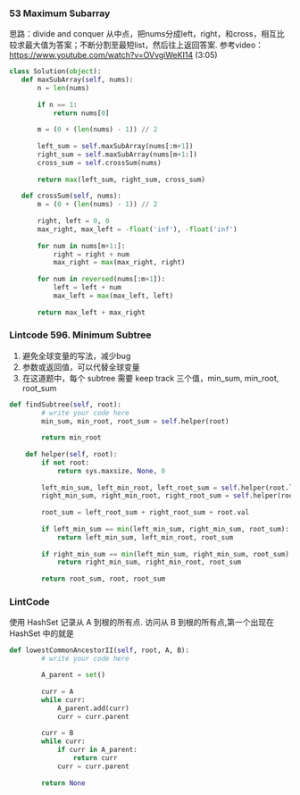 
### 53 Maximum Subarray

思路：divide and conquer
从中点，把nums分成left，right，和cross，相互比较求最大值为答案；不断分割至最短list，然后往上返回答案.
参考video：https://www.youtube.com/watch?v=OVvgiWeKI14  (3:05)
     
 ``` python
 class Solution(object):
    def maxSubArray(self, nums):
        n = len(nums)
        
        if n == 1:
            return nums[0]
        
        m = (0 + (len(nums) - 1)) // 2
        
        left_sum = self.maxSubArray(nums[:m+1])
        right_sum = self.maxSubArray(nums[m+1:])
        cross_sum = self.crossSum(nums)
        
        return max(left_sum, right_sum, cross_sum)
    
    def crossSum(self, nums):
        m = (0 + (len(nums) - 1)) // 2
        
        right, left = 0, 0
        max_right, max_left = -float('inf'), -float('inf')
        
        for num in nums[m+1:]:
            right = right + num
            max_right = max(max_right, right)
        
        for num in reversed(nums[:m+1]):
            left = left + num
            max_left = max(max_left, left)
            
        return max_left + max_right
  ```

### Lintcode 596. Minimum Subtree
1. 避免全球变量的写法，减少bug       
2. 参数或返回值，可以代替全球变量       
3. 在这道题中，每个 subtree 需要 keep track 三个值，min_sum, min_root, root_sum

```Python
def findSubtree(self, root):
        # write your code here
        min_sum, min_root, root_sum = self.helper(root)
        
        return min_root
    
    def helper(self, root):
        if not root:
            return sys.maxsize, None, 0 
            
        left_min_sum, left_min_root, left_root_sum = self.helper(root.left)
        right_min_sum, right_min_root, right_root_sum = self.helper(root.right)
        
        root_sum = left_root_sum + right_root_sum + root.val
        
        if left_min_sum == min(left_min_sum, right_min_sum, root_sum):
            return left_min_sum, left_min_root, root_sum 
        
        if right_min_sum == min(left_min_sum, right_min_sum, root_sum):
            return right_min_sum, right_min_root, root_sum 
        
        return root_sum, root, root_sum

```
### LintCode 
使用 HashSet 记录从 A 到根的所有点. 访问从 B 到根的所有点,第一个出现在 HashSet 中的就是
```Python
def lowestCommonAncestorII(self, root, A, B):
        # write your code here

        A_parent = set()
    
        curr = A 
        while curr:
            A_parent.add(curr)
            curr = curr.parent 
        
        curr = B 
        while curr:
            if curr in A_parent:
                return curr
            curr = curr.parent
            
        return None
```
